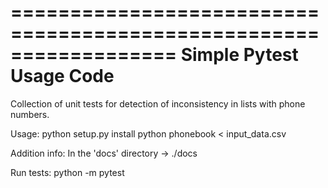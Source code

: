 
==================================================================
                    Simple Pytest Usage Code
==================================================================

Collection of unit tests for detection of inconsistency in lists with phone numbers.

Usage:
        python setup.py install
        python phonebook < input_data.csv

Addition info:
        In the 'docs' directory -> ./docs

Run tests:
        python -m pytest
